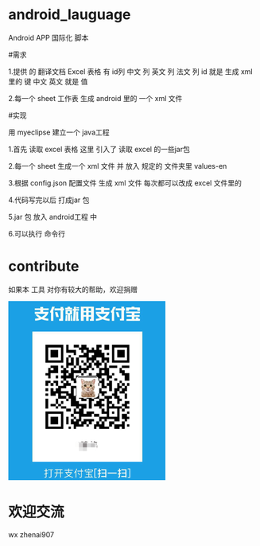 # android_lauguage

Android APP 国际化 脚本  

#需求 

1.提供 的 翻译文档 Excel 表格 有 id列 中文 列 英文 列 法文 列 
  id 就是 生成 xml 里的 键 中文 英文 就是 值

2.每一个 sheet 工作表 生成 android 里的 一个 xml 文件 


#实现 

用 myeclipse 建立一个 java工程 

1.首先 读取 excel 表格 这里 引入了 读取 excel 的一些jar包 


2.每一个 sheet 生成一个 xml 文件 并 放入 规定的 文件夹里 values-en

3.根据 config.json 配置文件 生成 xml 文件 每次都可以改成 excel 文件里的

4.代码写完以后 打成jar 包 

5.jar 包 放入 android工程 中 

6.可以执行 命令行  



# contribute 
如果本 工具 对你有较大的帮助，欢迎捐赠 


![image](https://github.com/cain07/atools/blob/master/WX20181029110830.png)

# 欢迎交流

wx zhenai907
